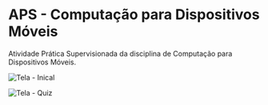 # APS - Computação para Dispositivos Móveis

Atividade Prática Supervisionada da disciplina de Computação para Dispositivos Móveis.



![Tela - Inical](https://github.com/thauansrx/aps_android/blob/master/app/layout/tela_inicial.jpg)

![Tela - Quiz](https://github.com/thauansrx/aps_android/blob/master/app/layout/tela_quiz.jpg)
